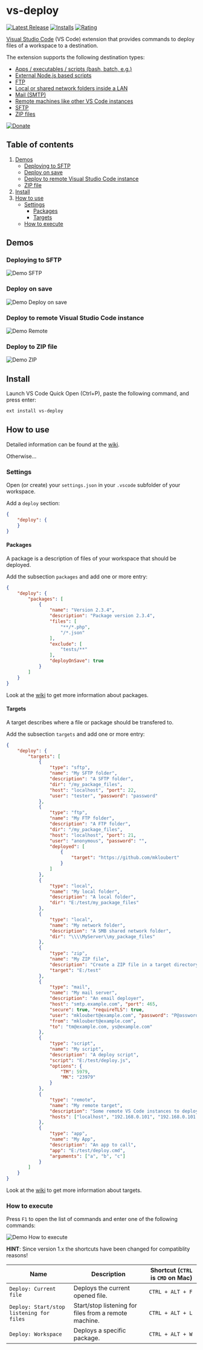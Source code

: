 # vs-deploy

[![Latest Release](https://vsmarketplacebadge.apphb.com/version-short/mkloubert.vs-deploy.svg)](https://marketplace.visualstudio.com/items?itemName=mkloubert.vs-deploy)
[![Installs](https://vsmarketplacebadge.apphb.com/installs/mkloubert.vs-deploy.svg)](https://marketplace.visualstudio.com/items?itemName=mkloubert.vs-deploy)
[![Rating](https://vsmarketplacebadge.apphb.com/rating-short/mkloubert.vs-deploy.svg)](https://marketplace.visualstudio.com/items?itemName=mkloubert.vs-deploy)

[Visual Studio Code](https://code.visualstudio.com/) (VS Code) extension that provides commands to deploy files of a workspace to a destination.

The extension supports the following destination types:

* [Apps / executables / scripts (bash, batch, e.g.)](https://github.com/mkloubert/vs-deploy/wiki/target_app)
* [External Node.js based scripts](https://github.com/mkloubert/vs-deploy/wiki/target_script)
* [FTP](https://github.com/mkloubert/vs-deploy/wiki/target_ftp)
* [Local or shared network folders inside a LAN](https://github.com/mkloubert/vs-deploy/wiki/target_local)
* [Mail (SMTP)](https://github.com/mkloubert/vs-deploy/wiki/target_mail)
* [Remote machines like other VS Code instances](https://github.com/mkloubert/vs-deploy/wiki/target_remote)
* [SFTP](https://github.com/mkloubert/vs-deploy/wiki/target_sftp)
* [ZIP files](https://github.com/mkloubert/vs-deploy/wiki/target_zip)

[![Donate](https://img.shields.io/badge/Donate-PayPal-green.svg)](https://www.paypal.com/cgi-bin/webscr?cmd=_s-xclick&hosted_button_id=RB3WUETWG4QU2)

## Table of contents

1. [Demos](#demos)
   * [Deploying to SFTP](#deploying-to-sftp)
   * [Deploy on save](#deploy-on-save)
   * [Deploy to remote Visual Studio Code instance](#deploy-to-remote-visual-studio-code-instance)
   * [ZIP file](#deploy-to-zip-file)
2. [Install](#install)
3. [How to use](#how-to-use)
   * [Settings](#settings)
      * [Packages](#packages)
      * [Targets](#targets)
   * [How to execute](#how-to-use)

## Demos

### Deploying to SFTP

![Demo SFTP](https://raw.githubusercontent.com/mkloubert/vs-deploy/master/img/demo.gif)

### Deploy on save

![Demo Deploy on save](https://raw.githubusercontent.com/mkloubert/vs-deploy/master/img/demo2.gif)

### Deploy to remote Visual Studio Code instance

![Demo Remote](https://raw.githubusercontent.com/mkloubert/vs-deploy/master/img/demo3.gif)

### Deploy to ZIP file

![Demo ZIP](https://raw.githubusercontent.com/mkloubert/vs-deploy/master/img/demo4.gif)

## Install

Launch VS Code Quick Open (Ctrl+P), paste the following command, and press enter:

```bash
ext install vs-deploy
```

## How to use

Detailed information can be found at the [wiki](https://github.com/mkloubert/vs-deploy/wiki).

Otherwise...

### Settings

Open (or create) your `settings.json` in your `.vscode` subfolder of your workspace.

Add a `deploy` section:

```json
{
    "deploy": {
    }
}
```

#### Packages

A package is a description of files of your workspace that should be deployed.

Add the subsection `packages` and add one or more entry:

```json
{
    "deploy": {
        "packages": [
            {
                "name": "Version 2.3.4",
                "description": "Package version 2.3.4",
                "files": [
                    "**/*.php",
                    "/*.json"
                ],
                "exclude": [
                    "tests/**"
                ],
                "deployOnSave": true
            }
        ]
    }
}
```

Look at the [wiki](https://github.com/mkloubert/vs-deploy/wiki#packages) to get more information about packages.

#### Targets

A target describes where a file or package should be transfered to.

Add the subsection `targets` and add one or more entry:

```json
{
    "deploy": {
        "targets": [
            {
                "type": "sftp",
                "name": "My SFTP folder",
                "description": "A SFTP folder",
                "dir": "/my_package_files",
                "host": "localhost", "port": 22,
                "user": "tester", "password": "password"
            },
            {
                "type": "ftp",
                "name": "My FTP folder",
                "description": "A FTP folder",
                "dir": "/my_package_files",
                "host": "localhost", "port": 21,
                "user": "anonymous", "password": "",
                "deployed": [
                    {
                        "target": "https://github.com/mkloubert"
                    }
                ]
            },
            {
                "type": "local",
                "name": "My local folder",
                "description": "A local folder",
                "dir": "E:/test/my_package_files"
            },
            {
                "type": "local",
                "name": "My network folder",
                "description": "A SMB shared network folder",
                "dir": "\\\\MyServer\\my_package_files"
            },
            {
                "type": "zip",
                "name": "My ZIP file",
                "description": "Create a ZIP file in a target directory",
                "target": "E:/test"
            },
            {
                "type": "mail",
                "name": "My mail server",
                "description": "An email deployer",
                "host": "smtp.example.com", "port": 465,
                "secure": true, "requireTLS": true,
                "user": "mkloubert@example.com", "password": "P@assword123!",
                "from": "mkloubert@example.com",
                "to": "tm@example.com, ys@example.com"
            },
            {
                "type": "script",
                "name": "My script",
                "description": "A deploy script",
                "script": "E:/test/deploy.js",
                "options": {
                    "TM": 5979,
                    "MK": "23979"
                }
            },
            {
                "type": "remote",
                "name": "My remote target",
                "description": "Some remote VS Code instances to deploy to",
                "hosts": ["localhost", "192.168.0.101", "192.168.0.101:5979"]
            },
            {
                "type": "app",
                "name": "My App",
                "description": "An app to call",
                "app": "E:/test/deploy.cmd",
                "arguments": ["a", "b", "c"]
            }
        ]
    }
}
```

Look at the [wiki](https://github.com/mkloubert/vs-deploy/wiki#targets) to get more information about targets.

### How to execute

Press `F1` to open the list of commands and enter one of the following commands:

![Demo How to execute](https://raw.githubusercontent.com/mkloubert/vs-deploy/master/img/demo5.gif)

**HINT**: Since version 1.x the shortcuts have been changed for compatiblity reasons!

| Name | Description | Shortcut (`CTRL` is `CMD` on Mac) |
| ---- | --------- | --------- |
| `Deploy: Current file` | Deploys the current opened file. | `CTRL + ALT + F` |
| `Deploy: Start/stop listening for files` | Start/stop listening for files from a remote machine. | `CTRL + ALT + L` |
| `Deploy: Workspace` | Deploys a specific package. | `CTRL + ALT + W` |

